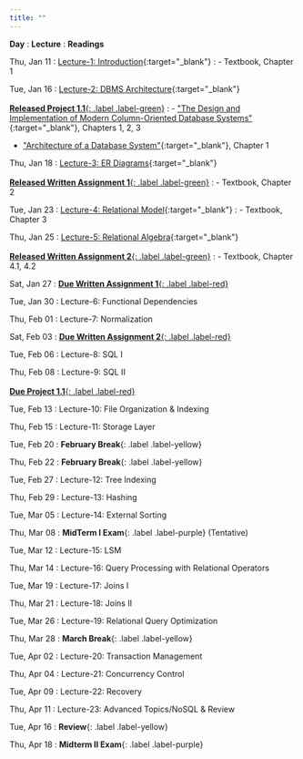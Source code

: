 ```yaml
---
title: ""
---
```


**Day**
: **Lecture**
    : **Readings**

Thu, Jan 11
: [Lecture-1: Introduction](https://piazza.com/class_profile/get_resource/lqgumfk5p7c3yl/lrctzbztt4m3yk){:target="_blank"}
    : - Textbook, Chapter 1

Tue, Jan 16
: [Lecture-2: DBMS Architecture](https://piazza.com/class_profile/get_resource/lqgumfk5p7c3yl/lrguzgmnmx76df){:target="_blank"} <br><br> [**Released Project 1.1**{: .label .label-green}](/COSI-127B/assignments)
    : - ["The Design and Implementation of Modern Column-Oriented Database Systems"](https://stratos.seas.harvard.edu/files/stratos/files/columnstoresfntdbs.pdf){:target="_blank"}, Chapters 1, 2, 3
- ["Architecture of a Database System"](https://dsf.berkeley.edu/papers/fntdb07-architecture.pdf){:target="_blank"}, Chapter 1

Thu, Jan 18
: [Lecture-3: ER Diagrams](https://piazza.com/class_profile/get_resource/lqgumfk5p7c3yl/lrjphqr0th13r8){:target="_blank"} <br><br> [**Released Written Assignment 1**{: .label .label-green}](/COSI-127B/assignments)
    : - Textbook, Chapter 2

Tue, Jan 23
: [Lecture-4: Relational Model](https://piazza.com/class_profile/get_resource/lqgumfk5p7c3yl/lrqwav2x89z654){:target="_blank"}
    : - Textbook, Chapter 3

Thu, Jan 25
: [Lecture-5: Relational Algebra](https://piazza.com/class_profile/get_resource/lqgumfk5p7c3yl/lrtrsr1pqp04ig){:target="_blank"} <br><br> [**Released Written Assignment 2**{: .label .label-green}](/COSI-127B/assignments)
    : - Textbook, Chapter 4.1, 4.2

Sat, Jan 27
: [**Due Written Assignment 1**{: .label .label-red}](/COSI-127B/assignments)

Tue, Jan 30
: Lecture-6: Functional Dependencies

Thu, Feb 01
: Lecture-7: Normalization

Sat, Feb 03
: [**Due Written Assignment 2**{: .label .label-red}](/COSI-127B/assignments)

Tue, Feb 06
: Lecture-8: SQL I

Thu, Feb 08
: Lecture-9: SQL II <br><br> [**Due Project 1.1**{: .label .label-red}](/COSI-127B/assignments)

Tue, Feb 13
: Lecture-10: File Organization & Indexing

Thu, Feb 15
: Lecture-11: Storage Layer

Tue, Feb 20
: **February Break**{: .label .label-yellow}

Thu, Feb 22
: **February Break**{: .label .label-yellow}

Tue, Feb 27
: Lecture-12: Tree Indexing

Thu, Feb 29
: Lecture-13: Hashing

Tue, Mar 05
: Lecture-14: External Sorting

Thu, Mar 08
: **MidTerm I Exam**{: .label .label-purple} (Tentative)

Tue, Mar 12
: Lecture-15: LSM

Thu, Mar 14
: Lecture-16: Query Processing with Relational Operators

Tue, Mar 19
: Lecture-17: Joins I

Thu, Mar 21
: Lecture-18: Joins II

Tue, Mar 26
: Lecture-19: Relational Query Optimization

Thu, Mar 28
: **March Break**{: .label .label-yellow}

Tue, Apr 02
: Lecture-20: Transaction Management

Thu, Apr 04
: Lecture-21: Concurrency Control

Tue, Apr 09
: Lecture-22: Recovery

Thu, Apr 11
: Lecture-23: Advanced Topics/NoSQL & Review

Tue, Apr 16
: **Review**{: .label .label-yellow}

Thu, Apr 18
: **Midterm II Exam**{: .label .label-purple}
